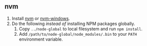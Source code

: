 ## nvm

  1. Install [nvm](https://github.com/nvm-sh/nvm) or [nvm-windows](https://github.com/coreybutler/nvm-windows).
  2. Do the following *instead of* installing NPM packages globally.
     1. Copy `../node-global` to local filesystem and run `npm install`.
     2. Add `/path/to/node-global/node_modules/.bin` to your   `PATH` environment variable. 
